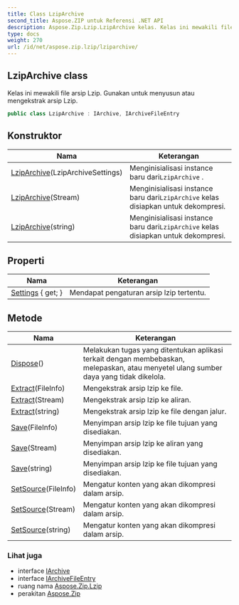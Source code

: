 ```yaml
---
title: Class LzipArchive
second_title: Aspose.ZIP untuk Referensi .NET API
description: Aspose.Zip.Lzip.LzipArchive kelas. Kelas ini mewakili file arsip Lzip. Gunakan untuk menyusun atau mengekstrak arsip Lzip.
type: docs
weight: 270
url: /id/net/aspose.zip.lzip/lziparchive/
---
```

## LzipArchive class

Kelas ini mewakili file arsip Lzip. Gunakan untuk menyusun atau mengekstrak arsip Lzip.

```csharp
public class LzipArchive : IArchive, IArchiveFileEntry
```

## Konstruktor

| Nama | Keterangan |
| --- | --- |
| [LzipArchive](lziparchive/#constructor)(LzipArchiveSettings) | Menginisialisasi instance baru dari`LzipArchive` . |
| [LzipArchive](lziparchive/#constructor_1)(Stream) | Menginisialisasi instance baru dari`LzipArchive` kelas disiapkan untuk dekompresi. |
| [LzipArchive](lziparchive/#constructor_2)(string) | Menginisialisasi instance baru dari`LzipArchive` kelas disiapkan untuk dekompresi. |

## Properti

| Nama | Keterangan |
| --- | --- |
| [Settings](../../aspose.zip.lzip/lziparchive/settings/) { get; } | Mendapat pengaturan arsip lzip tertentu. |

## Metode

| Nama | Keterangan |
| --- | --- |
| [Dispose](../../aspose.zip.lzip/lziparchive/dispose/)() | Melakukan tugas yang ditentukan aplikasi terkait dengan membebaskan, melepaskan, atau menyetel ulang sumber daya yang tidak dikelola. |
| [Extract](../../aspose.zip.lzip/lziparchive/extract/#extract)(FileInfo) | Mengekstrak arsip lzip ke file. |
| [Extract](../../aspose.zip.lzip/lziparchive/extract/#extract_1)(Stream) | Mengekstrak arsip lzip ke aliran. |
| [Extract](../../aspose.zip.lzip/lziparchive/extract/#extract_2)(string) | Mengekstrak arsip lzip ke file dengan jalur. |
| [Save](../../aspose.zip.lzip/lziparchive/save/#save)(FileInfo) | Menyimpan arsip lzip ke file tujuan yang disediakan. |
| [Save](../../aspose.zip.lzip/lziparchive/save/#save_1)(Stream) | Menyimpan arsip lzip ke aliran yang disediakan. |
| [Save](../../aspose.zip.lzip/lziparchive/save/#save_2)(string) | Menyimpan arsip lzip ke file tujuan yang disediakan. |
| [SetSource](../../aspose.zip.lzip/lziparchive/setsource/#setsource)(FileInfo) | Mengatur konten yang akan dikompresi dalam arsip. |
| [SetSource](../../aspose.zip.lzip/lziparchive/setsource/#setsource_1)(Stream) | Mengatur konten yang akan dikompresi dalam arsip. |
| [SetSource](../../aspose.zip.lzip/lziparchive/setsource/#setsource_2)(string) | Mengatur konten yang akan dikompresi dalam arsip. |

### Lihat juga

* interface [IArchive](../../aspose.zip/iarchive/)
* interface [IArchiveFileEntry](../../aspose.zip/iarchivefileentry/)
* ruang nama [Aspose.Zip.Lzip](../../aspose.zip.lzip/)
* perakitan [Aspose.Zip](../../)


